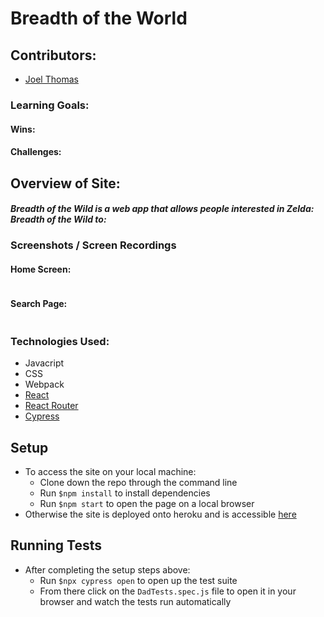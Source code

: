 # Breadth of the World

## Contributors:
* [Joel Thomas](https://github.com/Shakikka)

### Learning Goals:

#### Wins:

#### Challenges:


## Overview of Site:
##### Breadth of the Wild is a web app that allows people interested in Zelda: Breadth of the Wild to:

### Screenshots / Screen Recordings
#### Home Screen:
<img src=''/>

#### Search Page:
<img src=''/>

### Technologies Used:
* Javacript
* CSS
* Webpack
* [React](https://reactjs.org/)
* [React Router](https://reactrouter.com/)
* [Cypress](https://www.cypress.io/)

## Setup
* To access the site on your local machine:
  * Clone down the repo through the command line
  * Run `$npm install` to install dependencies
  * Run `$npm start` to open the page on a local browser
* Otherwise the site is deployed onto heroku and is accessible [here]() 

## Running Tests
* After completing the setup steps above:
  * Run `$npx cypress open` to open up the test suite
  * From there click on the `DadTests.spec.js` file to open it in your browser and watch the tests run automatically
